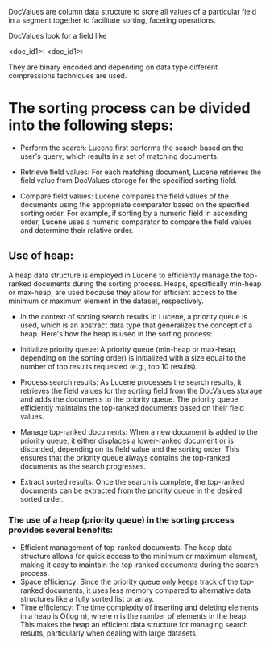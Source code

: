 DocValues are column data structure to store all values of a particular field in a segment together to facilitate sorting, faceting operations.


DocValues look for a field like 

<doc_id1>: <value1>
<doc_id1>: <value2>

They are binary encoded and depending on data type different compressions techniques are used.

# The sorting process can be divided into the following steps:

* Perform the search: Lucene first performs the search based on the user's query, which results in a set of matching documents.

* Retrieve field values: For each matching document, Lucene retrieves the field value from DocValues storage for the specified sorting field.

* Compare field values: Lucene compares the field values of the documents using the appropriate comparator based on the specified sorting order. For example, if sorting by a numeric field in ascending order, Lucene uses a numeric comparator to compare the field values and determine their relative order.

## Use of heap:
A heap data structure is employed in Lucene to efficiently manage the top-ranked documents during the sorting process. Heaps, specifically min-heap or max-heap, are used because they allow for efficient access to the minimum or maximum element in the dataset, respectively.

* In the context of sorting search results in Lucene, a priority queue is used, which is an abstract data type that generalizes the concept of a heap. Here's how the heap is used in the sorting process:

* Initialize priority queue: A priority queue (min-heap or max-heap, depending on the sorting order) is initialized with a size equal to the number of top results requested (e.g., top 10 results).

* Process search results: As Lucene processes the search results, it retrieves the field values for the sorting field from the DocValues storage and adds the documents to the priority queue. The priority queue efficiently maintains the top-ranked documents based on their field values.

* Manage top-ranked documents: When a new document is added to the priority queue, it either displaces a lower-ranked document or is discarded, depending on its field value and the sorting order. This ensures that the priority queue always contains the top-ranked documents as the search progresses.

* Extract sorted results: Once the search is complete, the top-ranked documents can be extracted from the priority queue in the desired sorted order.

### The use of a heap (priority queue) in the sorting process provides several benefits:

* Efficient management of top-ranked documents: The heap data structure allows for quick access to the minimum or maximum element, making it easy to maintain the top-ranked documents during the search process.
* Space efficiency: Since the priority queue only keeps track of the top-ranked documents, it uses less memory compared to alternative data structures like a fully sorted list or array.
* Time efficiency: The time complexity of inserting and deleting elements in a heap is O(log n), where n is the number of elements in the heap. This makes the heap an efficient data structure for managing search results, particularly when dealing with large datasets.
